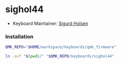 # sighol44

- Keyboard Maintainer: [Sigurd Holsen](https://github.com/sighol)

### Installation

```bash
QMK_REPO="$HOME/workspace/keyboards/qmk_firmware"

ln -svf "$(pwd)/" "$QMK_REPO/keyboards/sighol44"
```
